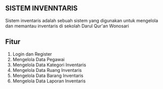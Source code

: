 ## SISTEM INVENNTARIS
Sistem inventaris adalah sebuah sistem yang digunakan untuk mengelola dan memantau inventaris di sekolah Darul Qur'an Wonosari

## Fitur
1. Login dan Register
2. Mengelola Data Pegawai
3. Mengelola Data Kategori Inventaris
4. Mengelola Data Ruang Inventaris
5. Mengelola Data Barang Inventaris
6. Mengelola Data Laporan Inventaris

